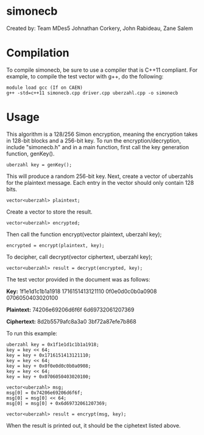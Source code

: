simonecb
========
Created by: Team MDes5
Johnathan Corkery, John Rabideau, Zane Salem


Compilation
===========
To compile simonecb, be sure to use a compiler that is C++11 compliant. For example, to compile
the test vector with g++, do the following:

	module load gcc (If on CAEN)
	g++ -std=c++11 simonecb.cpp driver.cpp uberzahl.cpp -o simonecb




Usage
=====
This algorithm is a 128/256 Simon encryption, meaning the encryption takes in
128-bit blocks and a 256-bit key. To run the encryption/decryption, include "simonecb.h" and in a main
function, first call the key generation function, genKey().

	uberzahl key = genKey();


This will produce a random 256-bit key.
Next, create a vector of uberzahls for the plaintext message. Each entry in the
vector should only contain 128 bits.

	vector<uberzahl> plaintext;

Create a vector to store the result.

	vector<uberzahl> encrypted;

Then call the function encrypt(vector<uberzahl> plaintext, uberzahl key);

	encrypted = encrypt(plaintext, key);

To decipher, call decrypt(vector<uberzahl> ciphertext, uberzahl key);

	vector<uberzahl> result = decrypt(encrypted, key);

The test vector provided in the document was as follows:

<b>Key:</b> 1f1e1d1c1b1a1918 1716151413121110 0f0e0d0c0b0a0908 0706050403020100
	
<b>Plaintext:</b> 74206e69206d6f6f 6d69732061207369
	
<b>Ciphertext:</b> 8d2b5579afc8a3a0 3bf72a87efe7b868

To run this example:

	uberzahl key = 0x1f1e1d1c1b1a1918;
	key = key << 64;
	key = key + 0x1716151413121110;
	key = key << 64;
	key = key + 0x0f0e0d0c0b0a0908;
	key = key << 64;
	key = key + 0x0706050403020100;

	vector<uberzahl> msg;
	msg[0] = 0x74206e69206d6f6f;
	msg[0] = msg[0] << 64;
	msg[0] = msg[0] + 0x6d69732061207369;

	vector<uberzahl> result = encrypt(msg, key);

When the result is printed out, it should be the ciphetext listed above.

